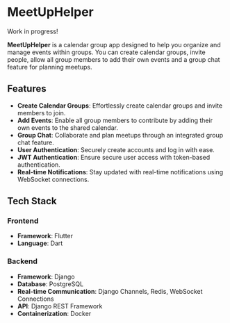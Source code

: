 # MeetUpHelper
Work in progress!

**MeetUpHelper** is a calendar group app designed to help you organize and manage events within groups. You can create calendar groups, invite people, allow all group members to add their own events and a group chat feature for planning meetups.

## Features

- **Create Calendar Groups**: Effortlessly create calendar groups and invite members to join.
- **Add Events**: Enable all group members to contribute by adding their own events to the shared calendar.
- **Group Chat**: Collaborate and plan meetups through an integrated group chat feature.
- **User Authentication**: Securely create accounts and log in with ease.
- **JWT Authentication**: Ensure secure user access with token-based authentication.
- **Real-time Notifications**: Stay updated with real-time notifications using WebSocket connections.


## Tech Stack

### Frontend

- **Framework**: Flutter
- **Language**: Dart

### Backend

- **Framework**: Django
- **Database**: PostgreSQL
- **Real-time Communication**: Django Channels, Redis, WebSocket Connections
- **API**: Django REST Framework
- **Containerization**: Docker

